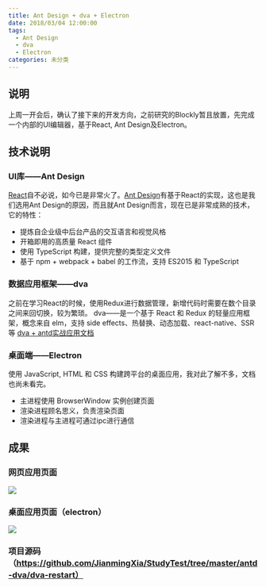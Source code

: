 ```yaml
---
title: Ant Design + dva + Electron
date: 2018/03/04 12:00:00
tags:
  - Ant Design
  - dva
  - Electron
categories: 未分类
---
```


## 说明
上周一开会后，确认了接下来的开发方向，之前研究的Blockly暂且放置，先完成一个内部的UI编辑器，基于React, Ant Design及Electron。

## 技术说明
### UI库——Ant Design
[React](https://reactjs.org/)自不必说，如今已是非常火了。[Ant Design](https://ant.design/docs/react/introduce-cn)有基于React的实现，这也是我们选用Ant Design的原因，而且就Ant Design而言，现在已是非常成熟的技术，它的特性：
- 提炼自企业级中后台产品的交互语言和视觉风格
- 开箱即用的高质量 React 组件
- 使用 TypeScript 构建，提供完整的类型定义文件
- 基于 npm + webpack + babel 的工作流，支持 ES2015 和 TypeScript

<!-- more -->

### 数据应用框架——dva
之前在学习React的时候，使用Redux进行数据管理，新增代码时需要在数个目录之间来回切换，较为繁琐。
dva——是一个基于 React 和 Redux 的轻量应用框架，概念来自 elm，支持 side effects、热替换、动态加载、react-native、SSR 等
[dva + antd实战应用文档](https://ant.design/docs/react/practical-projects-cn)

### 桌面端——Electron
使用 JavaScript, HTML 和 CSS 构建跨平台的桌面应用，我对此了解不多，文档也尚未看完。
- 主进程使用 BrowserWindow 实例创建页面
- 渲染进程顾名思义，负责渲染页面
- 渲染进程与主进程可通过ipc进行通信

## 成果
### 网页应用页面
![](https://img.ryoma.top/antd%26dva%26electron/0.png)

### 桌面应用页面（electron）
![](https://img.ryoma.top/antd%26dva%26electron/1.png)

### 项目源码（https://github.com/JianmingXia/StudyTest/tree/master/antd-dva/dva-restart）